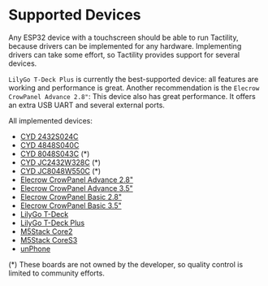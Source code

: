 # Supported Devices

Any ESP32 device with a touchscreen should be able to run Tactility, because drivers can be implemented for any hardware.
Implementing drivers can take some effort, so Tactility provides support for several devices.

`LilyGo T-Deck Plus` is currently the best-supported device: all features are working and performance is great.
Another recommendation is the `Elecrow CrowPanel Advance 2.8"`: This device also has great performance. It offers an extra USB UART and several external ports.

All implemented devices:
 - [CYD 2432S024C](devices/cyd-2432S024c.md)
 - [CYD 4848S040C](devices/cyd-4848s040c.md)
 - [CYD 8048S043C](devices/cyd-8048s043c.md) (\*)
 - [CYD JC2432W328C](devices/cyd-jc2432w328c.md) (\*)
 - [CYD JC8048W550C](devices/cyd-jc8048w550c.md) (\*)
 - [Elecrow CrowPanel Advance 2.8"](devices/elecrow-crowpanel-advance-28.md)
 - [Elecrow CrowPanel Advance 3.5"](devices/elecrow-crowpanel-advance-35.md)
 - [Elecrow CrowPanel Basic 2.8"](devices/elecrow-crowpanel-basic-28.md)
 - [Elecrow CrowPanel Basic 3.5"](devices/elecrow-crowpanel-basic-35.md)
 - [LilyGo T-Deck](devices/lilygo-tdeck.md)
 - [LilyGo T-Deck Plus](devices/lilygo-tdeck-plus.md)
 - [M5Stack Core2](devices/m5stack-core2.md)
 - [M5Stack CoreS3](devices/m5stack-cores3.md)
 - [unPhone](devices/unphone.md)

 (\*) These boards are not owned by the developer, so quality control is limited to community efforts.
